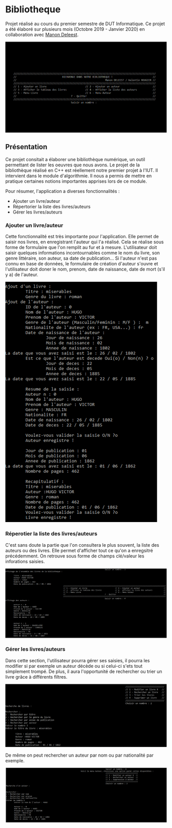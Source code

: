 # Bibliotheque
Projet réalisé au cours du premier semestre de DUT Informatique. Ce projet a été élaboré sur plusieurs mois (Octobre 2019 - Janvier 2020) en collaboration avec [Manon Deleest](https://github.com/manon-deleest/manon-deleest).

![Page d'accueil bibliothèque](ScreenRapport/biblio_optimized.png)

## Présentation

Ce projet consitait a élaborer une bibliothèque numérique, un outil permettant de lister les oeuvres que nous avons. Le projet de la bibliothèque réalisé en C++ est réellement notre premier projet à l'IUT. Il intervient dans le module d'algorithmie. Il nous a permis de mettre en pratique certaines notions importantes apprises lors de ce module.

Pour résumer, l'application a diverses fonctionnalités : 
- Ajouter un livre/auteur
- Répertorier la liste des livres/auteurs
- Gérer les livres/auteurs

### Ajouter un livre/auteur
Cette fonctionnalité est très importante pour l'application. Elle permet de saisir nos livres, en enregistrant l'auteur qui l'a réalisé. Cela se réalise sous forme de formulaire que l'on remplit au fur et à mesure. L'utilisateur doit saisir quelques informations incontournables comme le nom du livre, son genre littéraire, son auteur, sa date de publication... Si l'auteur n'est pas connu en base de données, le formulaire de création d'auteur s'ouvre et l'utilisateur doit doner le nom, prenom, date de naissance, date de mort (s'il y a) de l'auteur.

![Ajouter un livre/auteur](ScreenRapport/3.png)

### Réperotier la liste des livres/auteurs

C'est sans doute la partie que l'on consultera le plus souvent, la liste des auteurs ou des livres. Elle permet d'afficher tout ce qu'on a enregsitré précédemment. 
On retrouve sous forme de champs clé/valeur les inforations saisies.

![Réperotier la liste des livres/auteurs](ScreenRapport/6.png)

### Gérer les livres/auteurs
Dans cette section, l'utilisateur pourra gérer ses saisies, il pourra les modifier si par exemple un auteur décède ou si celui-ci s'ets tout simplement trompé.
De plus, il aura l'opportunité de rechercher ou trier un livre grâce à différents filtres. 

![Gérer les livres/auteurs : Rechercher un livre](ScreenRapport/8.png)

De même on peut rechercher un auteur par nom ou par nationalité par exemple. 

![Gérer les livres/auteurs : Rechercher un auteur](ScreenRapport/10.png)
